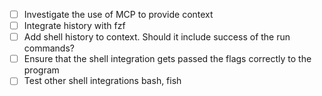 - [ ] Investigate the use of MCP to provide context
- [ ] Integrate history with fzf
- [ ] Add shell history to context. Should it include success of the run commands?
- [ ] Ensure that the shell integration gets passed the flags correctly to the program
- [ ] Test other shell integrations bash, fish
